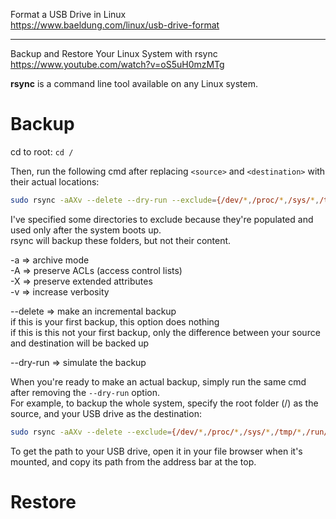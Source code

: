 Format a USB Drive in Linux  
https://www.baeldung.com/linux/usb-drive-format

---

Backup and Restore Your Linux System with rsync  
https://www.youtube.com/watch?v=oS5uH0mzMTg  

**rsync** is a command line tool available on any Linux system.  

# Backup

cd to root: `cd /`  

Then, run the following cmd after replacing `<source>` and `<destination>` with their actual locations:
  
```bash
sudo rsync -aAXv --delete --dry-run --exclude={/dev/*,/proc/*,/sys/*,/tmp/*,/run/*,/mnt/*,/media/*,"swapfile",/lost+found,"~/.cache"} /<source> /<destination>
```

I've specified some directories to exclude because they're populated and used only after the system boots up.  
rsync will backup these folders, but not their content.  
    
-a => archive mode  
-A => preserve ACLs (access control lists)  
-X => preserve extended attributes  
-v => increase verbosity  

--delete => make an incremental backup  
if this is your first backup, this option does nothing  
if this is this not your first backup, only the difference between your source and destination will be backed up
  
--dry-run => simulate the backup  

When you're ready to make an actual backup, simply run the same cmd after removing the `--dry-run` option.  
For example, to backup the whole system, specify the root folder (/) as the source, and your USB drive as the destination:
```bash
sudo rsync -aAXv --delete --exclude={/dev/*,/proc/*,/sys/*,/tmp/*,/run/*,/mnt/*,/media/*,"swapfile",/lost+found,"~/.cache"} / /run/media/fastoch/BootableBackup/
```

To get the path to your USB drive, open it in your file browser when it's mounted, and copy its path from the address bar at the top.

# Restore


